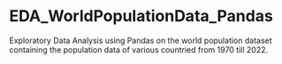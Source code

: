 # EDA_WorldPopulationData_Pandas
Exploratory Data Analysis using Pandas on the world population dataset containing the population data of various countried from 1970 till 2022.
